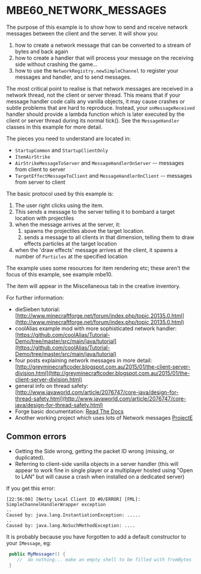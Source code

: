 # MBE60_NETWORK_MESSAGES

The purpose of this example is to show how to send and receive network messages between the client and the server. It will show you:

1. how to create a network message that can be converted to a stream of bytes and back again
1. how to create a handler that will process your message on the receiving side without crashing the game...
1. how to use the `NetworkRegistry.newSimpleChannel` to register your messages and handler, and to send messages.

The most critical point to realise is that network messages are received in a network thread, not the client or server thread. This means that if your message handler code calls any vanilla objects, it may cause crashes or subtle problems that are hard to reproduce. Instead, your `onMessageReceived` handler should provide a lambda function which is later executed by the client or server thread during its normal tick(). See the `MessageHandler` classes in this example for more detail.

The pieces you need to understand are located in:

* `StartupCommon` and `StartupClientOnly`
* `ItemAirStrike`
* `AirStrikeMessageToServer` and `MessageHandlerOnServer` -- messages from client to server
* `TargetEffectMessageToClient` and `MessageHandlerOnClient` -- messages from server to client

The basic protocol used by this example is:

1. The user right clicks using the item.
1. This sends a message to the server telling it to bombard a target location with projectiles
1. when the message arrives at the server, it:
    1. spawns the projectiles above the target location.
    1. sends a message to all clients in that dimension, telling them to draw effects particles at the target location
1. when the 'draw effects' message arrives at the client, it spawns a number of `Particles` at the specified location

The example uses some resources for item rendering etc; these aren't the focus of this example, see example mbe10.

The item will appear in the Miscellaneous tab in the creative inventory.

For further information:

* dieSieben tutorial: [http://www.minecraftforge.net/forum/index.php/topic,20135.0.html](http://www.minecraftforge.net/forum/index.php/topic,20135.0.html)
* coolAlias example mod with more sophisticated network handler: [https://github.com/coolAlias/Tutorial-Demo/tree/master/src/main/java/tutorial](https://github.com/coolAlias/Tutorial-Demo/tree/master/src/main/java/tutorial)
* four posts explaining network messages in more detail: [http://greyminecraftcoder.blogspot.com.au/2015/01/the-client-server-division.html](http://greyminecraftcoder.blogspot.com.au/2015/01/the-client-server-division.html)
* general info on thread safety: [http://www.javaworld.com/article/2076747/core-java/design-for-thread-safety.html](http://www.javaworld.com/article/2076747/core-java/design-for-thread-safety.html)
* Forge basic documentation: [Read The Docs](https://mcforge.readthedocs.io/en/1.15.x/networking/simpleimpl/)
* Another working project which uses lots of Network messages [ProjectE](https://github.com/sinkillerj/ProjectE/blob/c17ff6e1b7151b9ef12396af47a937bb599bf7bf/src/main/java/moze_intel/projecte/network/PacketHandler.java#L23-L52)


## Common errors

* Getting the Side wrong, getting the packet ID wrong (missing, or duplicated).
* Referring to client-side vanilla objects in a server handler (this will appear to work fine in single player or a multiplayer hosted using "Open to LAN" but will cause a crash when installed on a dedicated server)

If you get this error:

```
[22:56:00] [Netty Local Client IO #0/ERROR] [FML]: SimpleChannelHandlerWrapper exception
..
Caused by: java.lang.InstantiationException: .....
..
Caused by: java.lang.NoSuchMethodException: ....
```

It is probably because you have forgotten to add a default constructor to your `IMessage`, eg:

```java
 public MyMessager() {
    //  do nothing... make an empty shell to be filled with fromBytes
 }
```
